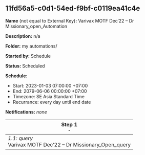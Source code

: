 ## 11fd56a5-c0d1-54ed-f9bf-c0119ea41c4e

**Name** (not equal to External Key)**:** Varivax MOTF Dec’22 – Dr Missionary_open_Automation

**Description:** n/a

**Folder:** my automations/

**Started by:** Schedule

**Status:** Scheduled

**Schedule:**

* Start: 2023-01-03 07:00:00 +07:00
* End: 2079-06-06 00:00:00 +07:00
* Timezone: SE Asia Standard Time
* Recurrance: every day until end date

**Notifications:** _none_


| Step 1<br>_<small>-</small>_ |
| --- |
| _1.1: query_<br>Varivax MOTF Dec’22 – Dr Missionary_Open_query |
